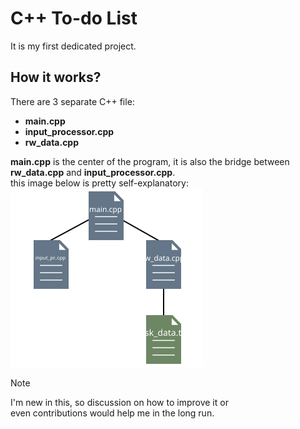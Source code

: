 # C++ To-do List
It is my first dedicated project.
## How it works?
There are 3 separate C++ file:
* **main.cpp**
* **input_processor.cpp**
* **rw_data.cpp**

**main.cpp** is the center of the program, it is also the bridge between **rw_data.cpp** and **input_processor.cpp**.
<br> this image below is pretty self-explanatory:
![How the document work, pretty much](/diagram/document_d_svg.svg)
>[!NOTE]
>I'm new in this, so discussion on how to improve it or<br>even contributions would help me in the long run.

